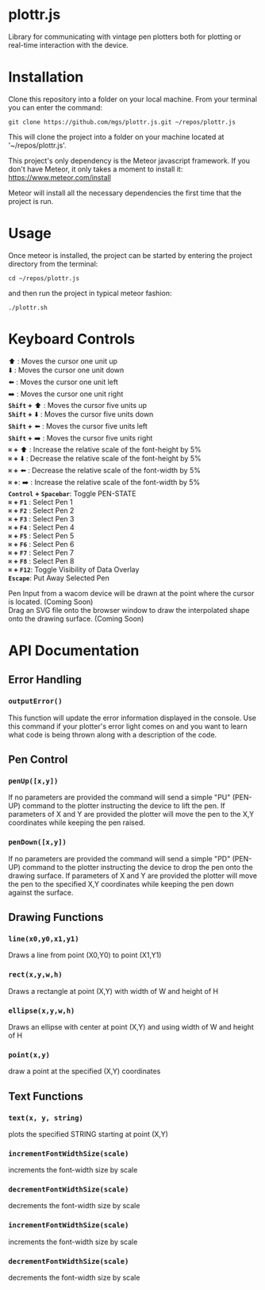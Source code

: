 # plottr.js
Library for communicating with vintage pen plotters both for plotting or real-time interaction with the device.  

# Installation
Clone this repository into a folder on your local machine. From your terminal you can enter the command:  

`git clone https://github.com/mgs/plottr.js.git ~/repos/plottr.js`  

This will clone the project into a folder on your machine located at '~/repos/plottr.js'.  

This project's only dependency is the Meteor javascript framework. If you don't have Meteor, it only takes a moment to install it: https://www.meteor.com/install  

Meteor will install all the necessary dependencies the first time that the project is run.  

# Usage

Once meteor is installed, the project can be started by entering the project directory from the terminal:  

`cd ~/repos/plottr.js`  

and then run the project in typical meteor fashion:  

`./plottr.sh`  

# Keyboard Controls  
:arrow_up: : Moves the cursor one unit up  
:arrow_down: :  Moves the cursor one unit down  
:arrow_left: : Moves the cursor one unit left  
:arrow_right: : Moves the cursor one unit right  
**`Shift` +** :arrow_up: : Moves the cursor five units up  
**`Shift` +** :arrow_down: : Moves the cursor five units down  
**`Shift` +** :arrow_left: : Moves the cursor five units left  
**`Shift` +** :arrow_right: : Moves the cursor five units right  
**`⌘` +** :arrow_up: : Increase the relative scale of the font-height by 5%  
**`⌘` +** :arrow_down: : Decrease the relative scale of the font-height by 5%  
**`⌘` +** :arrow_left: : Decrease the relative scale of the font-width by 5%  
**`⌘` +**: :arrow_right: : Increase the relative scale of the font-width by 5%  
**`Control` + `Spacebar`**: Toggle PEN-STATE  
**`⌘` + `F1`** : Select Pen 1  
**`⌘` + `F2`** : Select Pen 2  
**`⌘` + `F3`** : Select Pen 3  
**`⌘` + `F4`** : Select Pen 4  
**`⌘` + `F5`** : Select Pen 5  
**`⌘` + `F6`** : Select Pen 6  
**`⌘` + `F7`** : Select Pen 7  
**`⌘` + `F8`** : Select Pen 8  
**`⌘` + `F12`**: Toggle Visibility of Data Overlay  
**`Escape`**: Put Away Selected Pen  

Pen Input from a wacom device will be drawn at the point where the cursor is located. (Coming Soon)  
Drag an SVG file onto the browser window to draw the interpolated shape onto the drawing surface. (Coming Soon)  

# API Documentation
## **Error Handling**
### **`outputError()`**  
This function will update the error information displayed in the console. Use this command if your plotter's error light comes on and you want to learn what code is being thrown along with a description of the code.  
## **Pen Control**
### **`penUp([x,y])`**  
If no parameters are provided the command will send a simple "PU" (PEN-UP) command to the plotter instructing the device to lift the pen. If parameters of X and Y are provided the plotter will move the pen to the X,Y coordinates while keeping the pen raised.  

### **`penDown([x,y])`**  
If no parameters are provided the command will send a simple "PD" (PEN-UP) command to the plotter instructing the device to drop the pen onto the drawing surface. If parameters of X and Y are provided the plotter will move the pen to the specified X,Y coordinates while keeping the pen down against the surface.  

## Drawing Functions
### **`line(x0,y0,x1,y1)`**  
Draws a line from point (X0,Y0) to point (X1,Y1)  

### **`rect(x,y,w,h)`**  
Draws a rectangle at point (X,Y) with width of W and height of H  

### **`ellipse(x,y,w,h)`**  
Draws an ellipse with center at point (X,Y) and using width of W and height of H  

### **`point(x,y)`**  
draw a point at the specified (X,Y) coordinates  

## Text Functions
### **`text(x, y, string)`**  
plots the specified STRING starting at point (X,Y)  

### **`incrementFontWidthSize(scale)`**  
increments the font-width size by scale  

### **`decrementFontWidthSize(scale)`**  
decrements the font-width size by scale  

### **`incrementFontWidthSize(scale)`**  
increments the font-width size by scale  

### **`decrementFontWidthSize(scale)`**  
decrements the font-width size by scale  
